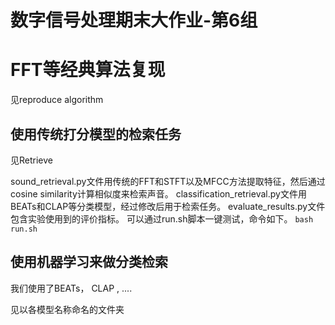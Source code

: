 # 数字信号处理期末大作业-第6组

# FFT等经典算法复现

见reproduce algorithm

## 使用传统打分模型的检索任务

见Retrieve

sound_retrieval.py文件用传统的FFT和STFT以及MFCC方法提取特征，然后通过cosine similarity计算相似度来检索声音。
classification_retrieval.py文件用BEATs和CLAP等分类模型，经过修改后用于检索任务。
evaluate_results.py文件包含实验使用到的评价指标。
可以通过run.sh脚本一键测试，命令如下。
`bash run.sh`

## 使用机器学习来做分类检索

我们使用了BEATs， CLAP , ....

见以各模型名称命名的文件夹
